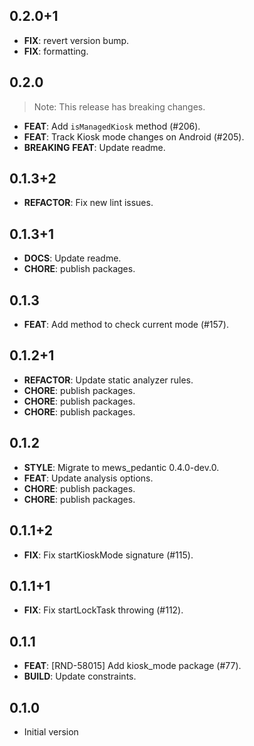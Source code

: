 ## 0.2.0+1

 - **FIX**: revert version bump.
 - **FIX**: formatting.

## 0.2.0

> Note: This release has breaking changes.

 - **FEAT**: Add `isManagedKiosk` method (#206).
 - **FEAT**: Track Kiosk mode changes on Android (#205).
 - **BREAKING** **FEAT**: Update readme.

## 0.1.3+2

 - **REFACTOR**: Fix new lint issues.

## 0.1.3+1

 - **DOCS**: Update readme.
 - **CHORE**: publish packages.

## 0.1.3

 - **FEAT**: Add method to check current mode (#157).

## 0.1.2+1

 - **REFACTOR**: Update static analyzer rules.
 - **CHORE**: publish packages.
 - **CHORE**: publish packages.
 - **CHORE**: publish packages.

## 0.1.2

 - **STYLE**: Migrate to mews_pedantic 0.4.0-dev.0.
 - **FEAT**: Update analysis options.
 - **CHORE**: publish packages.
 - **CHORE**: publish packages.

## 0.1.1+2

 - **FIX**: Fix startKioskMode signature (#115).

## 0.1.1+1

 - **FIX**: Fix startLockTask throwing (#112).

## 0.1.1

 - **FEAT**: [RND-58015] Add kiosk_mode package (#77).
 - **BUILD**: Update constraints.

## 0.1.0

- Initial version
